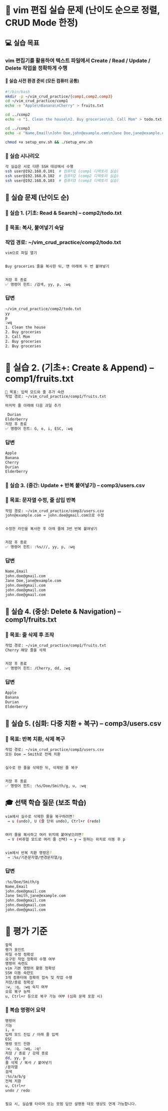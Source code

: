 # 🧪 vim 편집 실습 문제 (난이도 순으로 정렬, CRUD Mode 한정)
## 💻 실습 목표
### vim 편집기를 활용하여 텍스트 파일에서 Create / Read / Update / Delete 작업을 정확하게 수행

#### 📁 실습 사전 환경 준비 (모든 컴퓨터 공통)
```bash
#!/bin/bash
mkdir -p ~/vim_crud_practice/{comp1,comp2,comp3}
cd ~/vim_crud_practice/comp1
echo -e "Apple\nBanana\nCherry" > fruits.txt

cd ../comp2
echo -e "1. Clean the house\n2. Buy groceries\n3. Call Mom" > todo.txt

cd ../comp3
echo -e "Name,Email\nJohn Doe,john@example.com\nJane Doe,jane@example.com" > users.csv

chmod +x setup_env.sh && ./setup_env.sh
```

### 🧭 실습 시나리오
```bash
각 실습은 서로 다른 SSH 대상에서 수행
ssh user@192.168.0.101  # 컴퓨터1 (comp1 디렉토리 실습)
ssh user@192.168.0.102  # 컴퓨터2 (comp2 디렉토리 실습)
ssh user@192.168.0.103  # 컴퓨터3 (comp3 디렉토리 실습)
```

## 🔧 실습 문제 (난이도 순)

### 🔹 실습 1. (기초: Read & Search) – comp2/todo.txt
### 🔧 목표: 복사, 붙여넣기 숙달
### 작업 경로: ~/vim_crud_practice/comp2/todo.txt
```bash
vim으로 파일 열기


Buy groceries 줄을 복사한 뒤, 맨 아래에 두 번 붙여넣기


저장 후 종료
✅ 명령어 힌트: /검색, yy, p, :wq
```
### 답변
```bash
~/vim_crud_practice/comp2/todo.txt
yy
p
:wq
1. Clean the house
2. Buy groceries
3. Call Mom
2. Buy groceries
2. Buy groceries

```



# 🔹 실습 2. (기초+: Create & Append) – comp1/fruits.txt
```bash
🔧 목표: 입력 모드와 줄 추가 숙련
작업 경로: ~/vim_crud_practice/comp1/fruits.txt

마지막 줄 아래에 다음 과일 추가

 Durian  
Elderberry
저장 후 종료
✅ 명령어 힌트: G, o, i, ESC, :wq
```
### 답변

```bash
Apple
Banana
Cherry
Durian
Elderberry

```


### 🔹 실습 3. (중간: Update + 반복 붙여넣기) – comp3/users.csv
### 🔧 목표: 문자열 수정, 줄 삽입 반복
```bash
작업 경로: ~/vim_crud_practice/comp3/users.csv
john@example.com → john.doe@gmail.com으로 수정


수정한 라인을 복사한 후 아래 줄에 3번 반복 붙여넣기


저장 후 종료
✅ 명령어 힌트: :%s///, yy, p, :wq
```
### 답변
```bash
Name,Email
john.doe@gmail.com
Jane Doe,jane@example.com
john.doe@gmail.com
john.doe@gmail.com
john.doe@gmail.com
```


## 🔹 실습 4. (중상: Delete & Navigation) – comp1/fruits.txt
### 🔧 목표: 줄 삭제 후 조작
```bash
작업 경로: ~/vim_crud_practice/comp1/fruits.txt
Cherry 해당 줄을 삭제


저장 후 종료
✅ 명령어 힌트: /Cherry, dd, :wq
```
### 답변
```bash
Apple
Banana
Durian
Elderberry

```



## 🔹 실습 5. (심화: 다중 치환 + 복구) – comp3/users.csv
### 🔧 목표: 반복 치환, 삭제 복구
```bash
작업 경로: ~/vim_crud_practice/comp3/users.csv
모든 Doe → Smith로 전체 치환


실수로 한 줄을 삭제한 뒤, 삭제된 줄 복구


저장 후 종료
✅ 명령어 힌트: :%s/Doe/Smith/g, u, :wq
```



## 🎓 선택 학습 질문 (보조 학습)
```bash
vim에서 실수로 삭제한 줄을 복구하려면?
 → u (undo), U (줄 단위 undo), Ctrl+r (redo)


여러 줄을 복사하고 여러 위치에 붙여넣으려면?
 → V (비쥬얼 모드로 여러 줄 선택) → y → 원하는 위치로 이동 후 p


vim에서 반복 치환 명령은?
 → :%s/기존문자열/변경문자열/g
```
### 답변
```bash
:%s/Doe/Smith/g
Name,Email
john.doe@gmail.com
Jane Smith,jane@example.com
john.doe@gmail.com
john.doe@gmail.com
john.doe@gmail.com

```


# 📝 평가 기준
```bash
항목
평가 포인트
파일 수정 정확성
요구된 작업 정확히 수행 여부
명령어 숙련도
vim 기본 명령어 활용 정확성
SSH 이동 숙련도
3개 컴퓨터에 정확히 접속 및 작업 수행
저장/종료 정확성
:w, :q, :wq 숙지 여부
오류 복구 능력
u, Ctrl+r 등으로 복구 가능 여부 (심화 문제 포함 시)
```

### 📎 복습 명령어 요약
```bash
명령어
기능
i, o
입력 모드 진입 / 아래 줄 입력
ESC
명령 모드 전환
:w, :q, :wq, :q!
저장 / 종료 / 강제 종료
dd, yy, p
줄 삭제 / 복사 / 붙여넣기
/문자열
검색
:%s/a/b/g
전체 치환
u, Ctrl+r
undo / redo


필요 시, 실습별 타이머 또는 모범 답안 설명용 데모 영상도 연계 가능합니다.
```


